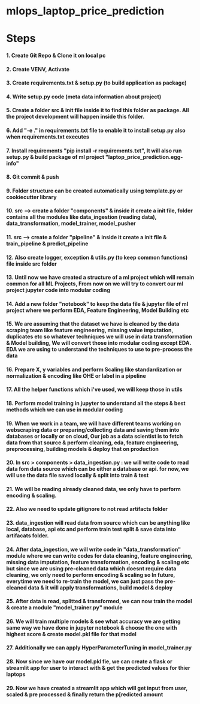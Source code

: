 # mlops_laptop_price_prediction

# Steps
#### 1. Create Git Repo & Clone it on local pc
#### 2. Create VENV, Activate
#### 3. Create requirements.txt & setup.py (to build application as package)
#### 4. Write setup.py code (meta data information about project)
#### 5. Create a folder src & __init__ file inside it to find this folder as package. All the project development will happen inside this folder.
#### 6. Add "-e ." in requirements.txt file to enable it to install setup.py also when requirements.txt executes
#### 7. Install requirements "pip install -r requirements.txt", It will also run setup.py & build package of ml project "laptop_price_prediction.egg-info"
#### 8. Git commit & push
#### 9. Folder structure can be created automatically using template.py or cookiecutter library
#### 10. src --> create a folder "components" & inside it create a __init__ file, folder contains all the modules like data_ingestion (reading data), data_transformation, model_trainer, model_pusher
#### 11. src --> create a folder "pipeline" & inside it create a __init__ file & train_pipeline & predict_pipeline
#### 12. Also create logger, exception & utils.py (to keep common functions) file inside src folder


#### 13. Until now we have created a structure of a ml project which will remain common for all ML Projects, From now on we will try to convert our ml project jupyter code into modular coding
#### 14. Add a new folder "notebook" to keep the data file & jupyter file of ml project where we perform EDA, Feature Engineering, Model Building etc
#### 15. We are assuming that the dataset we have is cleaned by the data scraping team like feature engineering, missing value imputation, duplicates etc so whatever techniques we will use in data transformation & Model building, We will convert those into modular coding except EDA. EDA we are using to understand the techniques to use to pre-process the data
#### 16. Prepare X, y variables and perform Scaling like standardization or normalization & encoding like OHE or label in a pipeline
#### 17. All the helper functions which i've used, we will keep those in utils
#### 18. Perform model training in jupyter to understand all the steps & best methods which we can use in modular coding
#### 19. When we work in a team, we will have different teams working on webscraping data or preparing/collecting data and saving them into databases or locally or on cloud, Our job as a data scientist is to fetch data from that source & perform cleaning, eda, feature engineering, preprocessing, building models & deploy that on production
#### 20. In src > components > data_ingestion.py : we will write code to read data fom data source which can be either a database or api. for now, we will use the data file saved locally & split into train & test
#### 21. We will be reading already cleaned data, we only have to perform encoding & scaling.
#### 22. Also we need to update gitignore to not read artifacts folder
#### 23. data_ingestion will read data from source which can be anything like local, database, api etc and perform train test split & save data into artifacats folder.
#### 24. After data_ingestion, we will write code in "data_transformation" module where we can write codes for data cleaning, feature engineering, missing data imputation, feature transformation, encoding & scaling etc but since we are using pre-cleaned data which doesnt require data cleaning, we only need to perform encoding & scaling so In future, everytime we need to re-train the model, we can just pass the pre-cleaned data & it will apply transformations, build model & deploy
#### 25. After data is read, splitted & transformed, we can now train the model & create a module "model_trainer.py" module
#### 26. We will train multiple models & see what accuracy we are getting same way we have done in jupyter notebook & choose the one with highest score & create model.pkl file for that model
#### 27. Additionally we can apply HyperParameterTuning in model_trainer.py
#### 28. Now since we have our model.pkl fie, we can create a flask or streamlit app for user to interact with & get the predicted values for thier laptops
#### 29. Now we have created a streamlit app which will get input from user, scaled & pre processed & finally return the p[redicted amount




<!-- https://www.youtube.com/watch?v=gbJn2Ls2QsI&list=PLZoTAELRMXVPS-dOaVbAux22vzqdgoGhG&index=10 -->